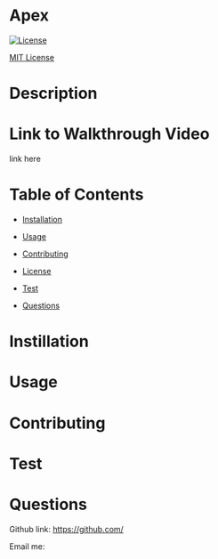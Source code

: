 # Apex
 
  [![License](https://img.shields.io/badge/License-MIT-yellow.svg)](https://opensource.org/licenses/MIT)

  [MIT License](LICENSE.md)
 
  # Description
 
  
 
  # Link to Walkthrough Video

  link here 

  # Table of Contents

  * [Installation](#installation)

  * [Usage](#usage)

  * [Contributing](#contributing)

  * [License](#license)

  * [Test](#test)

  * [Questions](#questions)



  # Instillation

  
 
  # Usage

  
 
  # Contributing

  
 
  # Test

  
 
  # Questions

  

  
  Github link: https://github.com/

  Email me: 
  